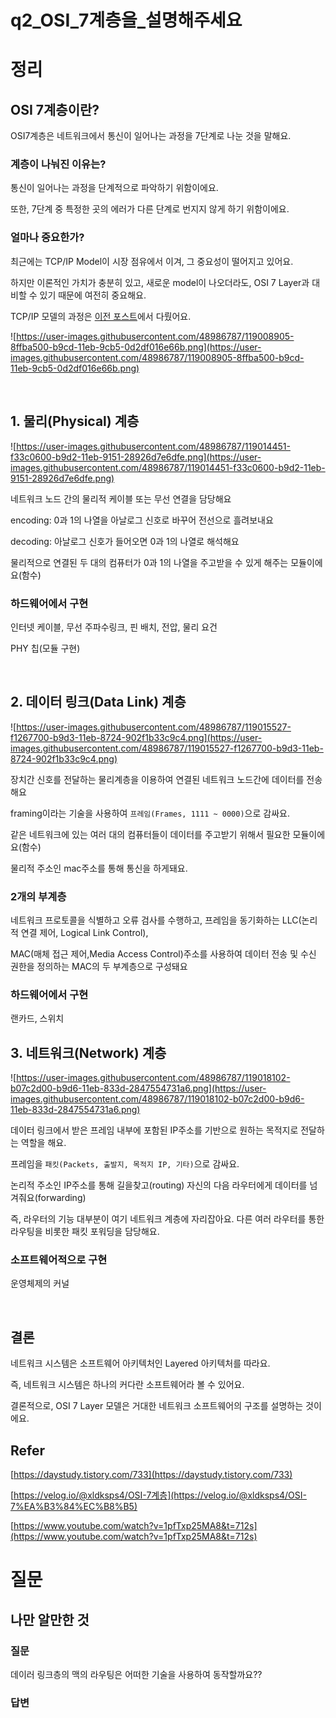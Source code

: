 # q2_OSI_7계층을_설명해주세요
# 정리

## **OSI 7계층이란?**

OSI7계층은 네트워크에서 통신이 일어나는 과정을 7단계로 나눈 것을 말해요. 

### **계층이 나눠진 이유는?**

통신이 일어나는 과정을 단계적으로 파악하기 위함이에요.

또한, 7단계 중 특정한 곳의 에러가 다른 단계로 번지지 않게 하기 위함이에요.

### **얼마나 중요한가?**

최근에는 TCP/IP Model이 시장 점유에서 이겨, 그 중요성이 떨어지고 있어요.

하지만 이론적인 가치가 충분히 있고, 새로운 model이 나오더라도, OSI 7 Layer과 대비할 수 있기 때문에 여전히 중요해요.

TCP/IP 모델의 과정은 [이전 포스트](https://livenow14.tistory.com/45)에서 다뤘어요.

![https://user-images.githubusercontent.com/48986787/119008905-8ffba500-b9cd-11eb-9cb5-0d2df016e66b.png](https://user-images.githubusercontent.com/48986787/119008905-8ffba500-b9cd-11eb-9cb5-0d2df016e66b.png)

<br>

## **1. 물리(Physical) 계층**

![https://user-images.githubusercontent.com/48986787/119014451-f33c0600-b9d2-11eb-9151-28926d7e6dfe.png](https://user-images.githubusercontent.com/48986787/119014451-f33c0600-b9d2-11eb-9151-28926d7e6dfe.png)

네트워크 노드 간의 물리적 케이블 또는 무선 연결을 담당해요

encoding: 0과 1의 나열을 아날로그 신호로 바꾸어 전선으로 흘려보내요

decoding: 아날로그 신호가 들어오면 0과 1의 나열로 해석해요

물리적으로 연결된 두 대의 컴퓨터가 0과 1의 나열을 주고받을 수 있게 해주는 모듈이에요(함수)

### **하드웨어에서 구현**

인터넷 케이블, 무선 주파수링크, 핀 배치, 전압, 물리 요건

PHY 칩(모듈 구현)

<br>

## **2. 데이터 링크(Data Link) 계층**

![https://user-images.githubusercontent.com/48986787/119015527-f1267700-b9d3-11eb-8724-902f1b33c9c4.png](https://user-images.githubusercontent.com/48986787/119015527-f1267700-b9d3-11eb-8724-902f1b33c9c4.png)

장치간 신호를 전달하는 물리계층을 이용하여 연결된 네트워크 노드간에 데이터를 전송해요

framing이라는 기술을 사용하여 `프레임(Frames, 1111 ~ 0000)`으로 감싸요.

같은 네트워크에 있는 여러 대의 컴퓨터들이 데이터를 주고받기 위해서 필요한 모듈이에요(함수)

물리적 주소인 mac주소를 통해 통신을 하게돼요.

### 2개의 부계층

네트워크 프로토콜을 식별하고 오류 검사를 수행하고, 프레임을 동기화하는 LLC(논리적 연결 제어, Logical Link Control),

MAC(매체 접근 제어,Media Access Control)주소를 사용하여 데이터 전송 및 수신 권한을 정의하는 MAC의 두 부계층으로 구성돼요

### **하드웨어에서 구현**

랜카드, 스위치

## 3. **네트워크(Network) 계층**

![https://user-images.githubusercontent.com/48986787/119018102-b07c2d00-b9d6-11eb-833d-2847554731a6.png](https://user-images.githubusercontent.com/48986787/119018102-b07c2d00-b9d6-11eb-833d-2847554731a6.png)

데이터 링크에서 받은 프레임 내부에 포함된 IP주소를 기반으로 원하는 목적지로 전달하는 역할을 해요.

프레임을 `패킷(Packets, 출발지, 목적지 IP, 기타)`으로 감싸요.

논리적 주소인 IP주소를 통해 길을찾고(routing) 자신의 다음 라우터에게 데이터를 넘겨줘요(forwarding)

즉, 라우터의 기능 대부분이 여기 네트워크 계층에 자리잡아요. 다른 여러 라우터를 통한 라우팅을 비롯한 패킷 포워딩을 담당해요.

### 소프트웨어적으로 **구현**

운영체제의 커널

<br>

## 결론

네트워크 시스템은 소프트웨어 아키텍처인 Layered 아키텍처를 따라요. 

즉, 네트워크 시스템은 하나의 커다란 소프트웨어라 볼 수 있어요.

결론적으로, OSI 7 Layer 모델은 거대한 네트워크 소프트웨어의 구조를 설명하는 것이에요. 

## Refer

[https://daystudy.tistory.com/733](https://daystudy.tistory.com/733)

[https://velog.io/@xldksps4/OSI-7계층](https://velog.io/@xldksps4/OSI-7%EA%B3%84%EC%B8%B5)

[https://www.youtube.com/watch?v=1pfTxp25MA8&t=712s](https://www.youtube.com/watch?v=1pfTxp25MA8&t=712s)

# 질문

## 나만 알만한 것

### 질문

데이러 링크층의 맥의 라우팅은 어떠한 기술을 사용하여 동작할까요??

### 답변
